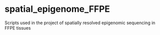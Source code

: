 # spatial_epigenome_FFPE
Scripts used in the project of spatially resolved epigenomic sequencing in FFPE tissues
